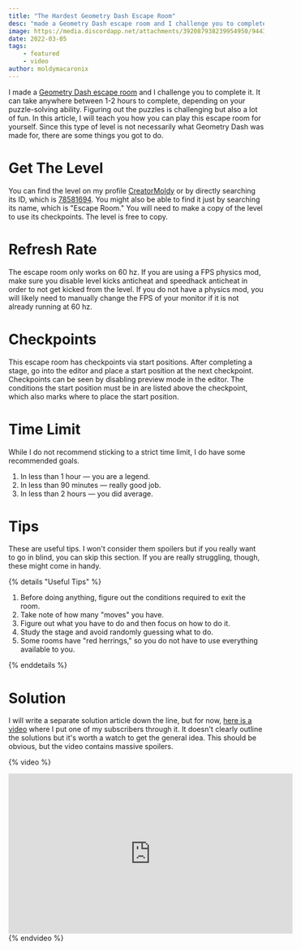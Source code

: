 ```yaml
---
title: "The Hardest Geometry Dash Escape Room"
desc: "made a Geometry Dash escape room and I challenge you to complete it. It takes about 1-2 hours to complete."
image: https://media.discordapp.net/attachments/392087938239954950/944330123384070224/escape_room_png.png?width=1202&height=676
date: 2022-03-05
tags:
    - featured
    - video
author: moldymacaronix
---
```


I made a [Geometry Dash escape room](https://youtu.be/Ri6OccFOJQg) and I challenge you to complete it. It can take anywhere between 1-2 hours to complete, depending on your puzzle-solving ability. Figuring out the puzzles is challenging but also a lot of fun. In this article, I will teach you how you can play this escape room for yourself. Since this type of level is not necessarily what Geometry Dash was made for, there are some things you got to do.

# Get The Level

You can find the level on my profile [CreatorMoldy](https://gdbrowser.com/u/CreatorMoldy) or by directly searching its ID, which is [78581694](https://gdbrowser.com/78581694). You might also be able to find it just by searching its name, which is "Escape Room." You will need to make a copy of the level to use its checkpoints. The level is free to copy.

# Refresh Rate

The escape room only works on 60 hz. If you are using a FPS physics mod, make sure you disable level kicks anticheat and speedhack anticheat in order to not get kicked from the level. If you do not have a physics mod, you will likely need to manually change the FPS of your monitor if it is not already running at 60 hz.

# Checkpoints

This escape room has checkpoints via start positions. After completing a stage, go into the editor and place a start position at the next checkpoint. Checkpoints can be seen by disabling preview mode in the editor. The conditions the start position must be in are listed above the checkpoint, which also marks where to place the start position.

<!-- Consider "expert mode" to be completing the escape room without checkpoints. I do not recommend attempting this, *especially* if it is your first time. -->

# Time Limit

While I do not recommend sticking to a strict time limit, I do have some recommended goals.

1. In less than 1 hour — you are a legend.
2. In less than 90 minutes — really good job.
3. In less than 2 hours — you did average.

# Tips

These are useful tips. I won't consider them spoilers but if you really want to go in blind, you can skip this section. If you are really struggling, though, these might come in handy.

{% details "Useful Tips" %}

1. Before doing anything, figure out the conditions required to exit the room.
2. Take note of how many "moves" you have.
3. Figure out what you have to do and then focus on how to do it.
4. Study the stage and avoid randomly guessing what to do.
5. Some rooms have "red herrings," so you do not have to use everything available to you.

{% enddetails %}

# Solution

I will write a separate solution article down the line, but for now, [here is a video](https://youtu.be/Ri6OccFOJQg) where I put one of my subscribers through it. It doesn't clearly outline the solutions but it's worth a watch to get the general idea. This should be obvious, but the video contains massive spoilers.

{% video %}
<iframe width="560" height="315" src="https://www.youtube.com/embed/Ri6OccFOJQg" title="YouTube video player" frameborder="0" allow="accelerometer; autoplay; clipboard-write; encrypted-media; gyroscope; picture-in-picture" allowfullscreen></iframe>
{% endvideo %}